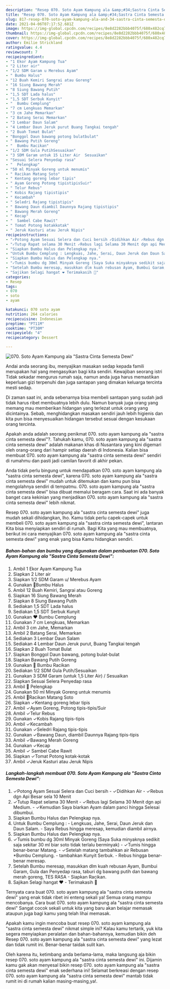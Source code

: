 ```yaml
---
description: "Resep 070. Soto Ayam Kampung ala &amp;#34;Sastra Cinta Semesta Dewi&amp;#34; yang enak dan Mudah Dibuat"
title: "Resep 070. Soto Ayam Kampung ala &amp;#34;Sastra Cinta Semesta Dewi&amp;#34; yang enak dan Mudah Dibuat"
slug: 817-resep-070-soto-ayam-kampung-ala-and-34-sastra-cinta-semesta-dewi-and-34-yang-enak-dan-mudah-dibuat
date: 2021-04-06T07:17:52.681Z
image: https://img-global.cpcdn.com/recipes/8e8d2282bbb4075f/680x482cq70/070-soto-ayam-kampung-ala-sastra-cinta-semesta-dewi-foto-resep-utama.jpg
thumbnail: https://img-global.cpcdn.com/recipes/8e8d2282bbb4075f/680x482cq70/070-soto-ayam-kampung-ala-sastra-cinta-semesta-dewi-foto-resep-utama.jpg
cover: https://img-global.cpcdn.com/recipes/8e8d2282bbb4075f/680x482cq70/070-soto-ayam-kampung-ala-sastra-cinta-semesta-dewi-foto-resep-utama.jpg
author: Emilie Strickland
ratingvalue: 4.4
reviewcount: 7
recipeingredient:
- "1 Ekor Ayam Kampung Tua"
- "2 Liter air"
- "1/2 SDM Garam u Merebus Ayam"
- " Bumbu Halus"
- "12 Buah Kemiri Sangrai atau Goreng"
- "16 Siung Bawang Merah"
- "8 Siung Bawang Putih"
- "1,5 SDT Lada halus"
- "1,5 SDT Serbuk Kunyit"
- "  Bumbu Cemplung"
- "7 cm Lengkuas Memarkan"
- "3 cm Jahe Memarkan"
- "2 Batang Serai Memarkan"
- "3 Lembar Daun Salam"
- "4 Lembar Daun Jeruk purut Buang Tangkai tengah"
- "2 Buah Tomat Bulat"
- "Bonggol Daun bawang potong bulatbulat"
- " Bawang Putih Goreng"
- "  Bumbu Racikan"
- "1/2 SDM Gula PutihSesuaikan"
- "3 SDM Garam untuk 15 Liter Air  Sesuaikan"
- "Sesuai Selera Penyedap rasa"
- "  Pelengkap"
- "50 ml Minyak Goreng untuk menumis"
- " Racikan Matang Soto"
- " Kentang goreng lebar tipis"
- " Ayam Goreng Potong tipistipisSuir"
- " Telur Rebus"
- " Kobis Rajang tipistipis"
- " Kecambah"
- " Seledri Rajang tipistipis"
- " Bawang Daun diambil Daunnya Rajang tipistipis"
- " Bawang Merah Goreng"
- " Kecap"
- "  Sambel Cabe Rawit"
- " Tomat Potong kotakkotak"
- " Jeruk Kasturi atau Jeruk Nipis"
recipeinstructions:
- "✓Potong Ayam Sesuai Selera dan Cuci bersih ✓Didihkan Air ✓Rebus dgn Api Besar sela 10 Menit"
- "✓Tutup Rapat selama 30 Menit ✓Rebus lagi Selama 30 Menit dgn api Medium. ✓Kemudian Saya biarkan Ayam dalam panci hingga Selesai dibumbui."
- "Siapkan Bumbu Halus dan Pelengkap nya."
- "Untuk Bumbu Cemplung : Lengkuas, Jahe, Serai, Daun Jeruk dan Daun Salam.  Saya Rebus hingga meresap, kemudian diambil airnya."
- "Siapkan Bumbu Halus dan Pelengkap nya."
- "✓Tumis bumbu dg 30ml Minyak Goreng (Saya Suka minyaknya sedikit saja sekitar 30 ml biar soto tidak terlalu berminyak) ✓Tumis hingga benar-benar Matang. ✓Setelah matang tambahkan air Rebusan *Bumbu Cemplung. tambahkan Kunyit Serbuk. Rebus hingga benar-benar meresap."
- "Setelah Bumbu meresap, masukkan dlm kuah rebusan Ayam, Bumbui Garam, Gula dan Penyedap rasa, taburi dg bawang putih dan bawang merah goreng, TES RASA Siapkan Racikan."
- "Sajikan Selagi hangat ❤️ Terimakasih 👏"
categories:
- Resep
tags:
- 070
- soto
- ayam

katakunci: 070 soto ayam 
nutrition: 264 calories
recipecuisine: Indonesian
preptime: "PT11M"
cooktime: "PT30M"
recipeyield: "4"
recipecategory: Dessert

---
```



![070. Soto Ayam Kampung ala &#34;Sastra Cinta Semesta Dewi&#34;](https://img-global.cpcdn.com/recipes/8e8d2282bbb4075f/680x482cq70/070-soto-ayam-kampung-ala-sastra-cinta-semesta-dewi-foto-resep-utama.jpg)

Andai anda seorang ibu, menyajikan masakan sedap kepada famili merupakan hal yang mengasyikan bagi kita sendiri. Kewajiban seorang istri Tidak sekadar mengurus rumah saja, namun anda juga harus memastikan keperluan gizi terpenuhi dan juga santapan yang dimakan keluarga tercinta mesti sedap.

Di zaman  saat ini, anda sebenarnya bisa membeli santapan yang sudah jadi tidak harus ribet membuatnya lebih dulu. Namun banyak juga orang yang memang mau memberikan hidangan yang terlezat untuk orang yang dicintainya. Sebab, menghidangkan masakan sendiri jauh lebih higienis dan kita pun bisa menyesuaikan hidangan tersebut sesuai dengan kesukaan orang tercinta. 



Apakah anda adalah seorang penikmat 070. soto ayam kampung ala &#34;sastra cinta semesta dewi&#34;?. Tahukah kamu, 070. soto ayam kampung ala &#34;sastra cinta semesta dewi&#34; adalah makanan khas di Nusantara yang kini digemari oleh orang-orang dari hampir setiap daerah di Indonesia. Kalian bisa membuat 070. soto ayam kampung ala &#34;sastra cinta semesta dewi&#34; sendiri di rumahmu dan pasti jadi camilan favorit di akhir pekan.

Anda tidak perlu bingung untuk mendapatkan 070. soto ayam kampung ala &#34;sastra cinta semesta dewi&#34;, karena 070. soto ayam kampung ala &#34;sastra cinta semesta dewi&#34; mudah untuk ditemukan dan kamu pun bisa mengolahnya sendiri di tempatmu. 070. soto ayam kampung ala &#34;sastra cinta semesta dewi&#34; bisa dibuat memalui beragam cara. Saat ini ada banyak banget cara kekinian yang menjadikan 070. soto ayam kampung ala &#34;sastra cinta semesta dewi&#34; lebih nikmat.

Resep 070. soto ayam kampung ala &#34;sastra cinta semesta dewi&#34; juga mudah sekali dihidangkan, lho. Kamu tidak perlu capek-capek untuk membeli 070. soto ayam kampung ala &#34;sastra cinta semesta dewi&#34;, lantaran Kita bisa menyiapkan sendiri di rumah. Bagi Kita yang mau membuatnya, berikut ini cara menyajikan 070. soto ayam kampung ala &#34;sastra cinta semesta dewi&#34; yang enak yang bisa Kamu hidangkan sendiri.

<!--inarticleads1-->

##### Bahan-bahan dan bumbu yang digunakan dalam pembuatan 070. Soto Ayam Kampung ala &#34;Sastra Cinta Semesta Dewi&#34;:

1. Ambil 1 Ekor Ayam Kampung Tua
1. Siapkan 2 Liter air
1. Siapkan 1/2 SDM Garam u/ Merebus Ayam
1. Gunakan  💙Bumbu Halus
1. Ambil 12 Buah Kemiri, Sangrai atau Goreng
1. Siapkan 16 Siung Bawang Merah
1. Siapkan 8 Siung Bawang Putih
1. Sediakan 1,5 SDT Lada halus
1. Sediakan 1,5 SDT Serbuk Kunyit
1. Gunakan  ❤️ Bumbu Cemplung
1. Gunakan 7 cm Lengkuas, Memarkan
1. Ambil 3 cm Jahe, Memarkan
1. Ambil 2 Batang Serai, Memarkan
1. Sediakan 3 Lembar Daun Salam
1. Sediakan 4 Lembar Daun Jeruk purut, Buang Tangkai tengah
1. Siapkan 2 Buah Tomat Bulat
1. Siapkan Bonggol Daun bawang, potong bulat-bulat
1. Siapkan  Bawang Putih Goreng
1. Gunakan  💛 Bumbu Racikan
1. Sediakan 1/2 SDM Gula Putih/Sesuaikan
1. Gunakan 3 SDM Garam (untuk 1,5 Liter Air) / Sesuaikan
1. Siapkan Sesuai Selera Penyedap rasa
1. Ambil  📝 Pelengkap
1. Gunakan 50 ml Minyak Goreng untuk menumis
1. Ambil  💙Racikan Matang Soto
1. Siapkan  ✓Kentang goreng lebar tipis
1. Ambil  ✓Ayam Goreng, Potong tipis-tipis/Suir
1. Ambil  ✓Telur Rebus
1. Gunakan  ✓Kobis Rajang tipis-tipis
1. Ambil  ✓Kecambah
1. Gunakan  ✓Seledri Rajang tipis-tipis
1. Gunakan  ✓Bawang Daun, diambil Daunnya Rajang tipis-tipis
1. Ambil  ✓Bawang Merah Goreng
1. Gunakan  ✓Kecap
1. Ambil  ✓ Sambel Cabe Rawit
1. Siapkan  ✓Tomat Potong kotak-kotak
1. Ambil  ✓Jeruk Kasturi atau Jeruk Nipis




<!--inarticleads2-->

##### Langkah-langkah membuat 070. Soto Ayam Kampung ala &#34;Sastra Cinta Semesta Dewi&#34;:

1. ✓Potong Ayam Sesuai Selera dan Cuci bersih - ✓Didihkan Air - ✓Rebus dgn Api Besar sela 10 Menit
1. ✓Tutup Rapat selama 30 Menit - ✓Rebus lagi Selama 30 Menit dgn api Medium. - ✓Kemudian Saya biarkan Ayam dalam panci hingga Selesai dibumbui.
1. Siapkan Bumbu Halus dan Pelengkap nya.
1. Untuk Bumbu Cemplung : - Lengkuas, Jahe, Serai, Daun Jeruk dan Daun Salam.  - Saya Rebus hingga meresap, kemudian diambil airnya.
1. Siapkan Bumbu Halus dan Pelengkap nya.
1. ✓Tumis bumbu dg 30ml Minyak Goreng (Saya Suka minyaknya sedikit saja sekitar 30 ml biar soto tidak terlalu berminyak) - ✓Tumis hingga benar-benar Matang. - ✓Setelah matang tambahkan air Rebusan *Bumbu Cemplung. - tambahkan Kunyit Serbuk. - Rebus hingga benar-benar meresap.
1. Setelah Bumbu meresap, masukkan dlm kuah rebusan Ayam, Bumbui Garam, Gula dan Penyedap rasa, taburi dg bawang putih dan bawang merah goreng, TES RASA - Siapkan Racikan.
1. Sajikan Selagi hangat ❤️ - Terimakasih 👏




Ternyata cara buat 070. soto ayam kampung ala &#34;sastra cinta semesta dewi&#34; yang enak tidak ribet ini enteng sekali ya! Semua orang mampu mencobanya. Cara buat 070. soto ayam kampung ala &#34;sastra cinta semesta dewi&#34; Sangat cocok sekali untuk kita yang baru akan belajar memasak ataupun juga bagi kamu yang telah lihai memasak.

Apakah kamu ingin mencoba buat resep 070. soto ayam kampung ala &#34;sastra cinta semesta dewi&#34; nikmat simple ini? Kalau kamu tertarik, yuk kita segera menyiapkan peralatan dan bahan-bahannya, kemudian bikin deh Resep 070. soto ayam kampung ala &#34;sastra cinta semesta dewi&#34; yang lezat dan tidak rumit ini. Benar-benar taidak sulit kan. 

Oleh karena itu, ketimbang anda berlama-lama, maka langsung aja bikin resep 070. soto ayam kampung ala &#34;sastra cinta semesta dewi&#34; ini. Dijamin kamu gak akan menyesal bikin resep 070. soto ayam kampung ala &#34;sastra cinta semesta dewi&#34; enak sederhana ini! Selamat berkreasi dengan resep 070. soto ayam kampung ala &#34;sastra cinta semesta dewi&#34; mantab tidak rumit ini di rumah kalian masing-masing,ya!.


